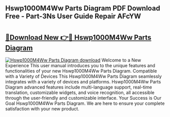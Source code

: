 ## Hswp1000M4Ww Parts Diagram PDF Download Free - Part-3Ns User Guide Repair AFcYW

# <h2><a href="http://dfoozml.blite.top/?on=Hswp1000M4Ww+Parts+Diagram">🔗Download New 👉🔴 Hswp1000M4Ww Parts Diagram</a></h2>

[![Hswp1000M4Ww Parts Diagram download](https://i.imgur.com/lujVjoI.png)](http://dfoozml.blite.top/?on=Hswp1000M4Ww+Parts+Diagram)
Welcome to a New Experience This user manual introduces you to the unique features and functionalities of your new Hswp1000M4Ww Parts Diagram. Compatible with a Variety of Devices This Hswp1000M4Ww Parts Diagram seamlessly integrates with a variety of devices and platforms. Hswp1000M4Ww Parts Diagram advanced features include multi-language support, real-time translation, customizable widgets, and voice recognition, all accessible through the user-friendly and customizable interface. Your Success is Our Goal Hswp1000M4Ww Parts Diagram. We are here to ensure your complete satisfaction with your new product.
